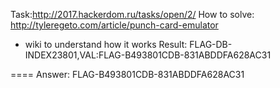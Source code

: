 Task:http://2017.hackerdom.ru/tasks/open/2/
How to solve:
http://tyleregeto.com/article/punch-card-emulator
+ wiki to understand how it works
Result:
FLAG-DB-INDEX23801,VAL:FLAG-B493801CDB-831ABDDFA628AC31

====
Answer: FLAG-B493801CDB-831ABDDFA628AC31